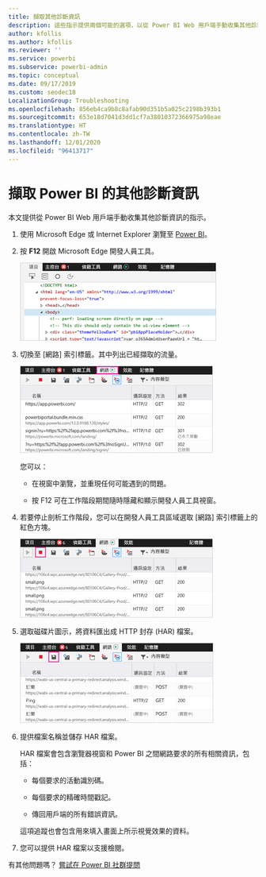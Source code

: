 ```yaml
---
title: 擷取其他診斷資訊
description: 這些指示提供兩個可能的選項，以從 Power BI Web 用戶端手動收集其他診斷資訊。
author: kfollis
ms.author: kfollis
ms.reviewer: ''
ms.service: powerbi
ms.subservice: powerbi-admin
ms.topic: conceptual
ms.date: 09/17/2019
ms.custom: seodec18
LocalizationGroup: Troubleshooting
ms.openlocfilehash: 856eb4ca9b8c8afab90d351b5a025c2198b393b1
ms.sourcegitcommit: 653e18d7041d3dd1cf7a38010372366975a98eae
ms.translationtype: HT
ms.contentlocale: zh-TW
ms.lasthandoff: 12/01/2020
ms.locfileid: "96413717"
---
```

# <a name="capture-additional-diagnostic-information-for-power-bi"></a>擷取 Power BI 的其他診斷資訊

本文提供從 Power BI Web 用戶端手動收集其他診斷資訊的指示。

1. 使用 Microsoft Edge 或 Internet Explorer 瀏覽至 [Power BI](https://app.powerbi.com)。

1. 按 **F12** 開啟 Microsoft Edge 開發人員工具。

   ![Microsoft Edge 開發人員工具 [元素] 索引標籤的螢幕擷取畫面。](media/service-admin-capturing-additional-diagnostic-information-for-power-bi/edge-developer-tools.png)

1. 切換至 [網路] 索引標籤。其中列出已經擷取的流量。

   ![Microsoft Edge 開發人員工具 [網路] 索引標籤的螢幕擷取畫面。](media/service-admin-capturing-additional-diagnostic-information-for-power-bi/edge-network-tab.png)

    您可以：

    * 在視窗中瀏覽，並重現任何可能遇到的問題。

    * 按 F12 可在工作階段期間隨時隱藏和顯示開發人員工具視窗。

1. 若要停止剖析工作階段，您可以在開發人員工具區域選取 [網路] 索引標籤上的紅色方塊。

   ![Microsoft Edge 開發人員工具 [網路] 索引標籤的螢幕擷取畫面，其中標示出停止圖示。](media/service-admin-capturing-additional-diagnostic-information-for-power-bi/edge-network-tab-stop.png)

1. 選取磁碟片圖示，將資料匯出成 HTTP 封存 (HAR) 檔案。

   ![Microsoft Edge 開發人員工具 [網路] 索引標籤的螢幕擷取畫面，其中標示出磁碟片圖示。](media/service-admin-capturing-additional-diagnostic-information-for-power-bi/edge-network-tab-save.png)

1. 提供檔案名稱並儲存 HAR 檔案。

    HAR 檔案會包含瀏覽器視窗和 Power BI 之間網路要求的所有相關資訊，包括：

    * 每個要求的活動識別碼。

    * 每個要求的精確時間戳記。

    * 傳回用戶端的所有錯誤資訊。

    這項追蹤也會包含用來填入畫面上所示視覺效果的資料。

1. 您可以提供 HAR 檔案以支援檢閱。

有其他問題嗎？ [嘗試在 Power BI 社群提問](https://community.powerbi.com/)
